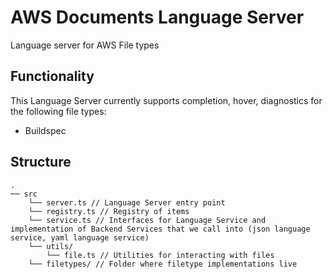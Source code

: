 # AWS Documents Language Server

Language server for AWS File types

## Functionality

This Language Server currently supports completion, hover, diagnostics for the following file types:
- Buildspec

## Structure

```
.
── src
    └── server.ts // Language Server entry point
    └── registry.ts // Registry of items
    └── service.ts // Interfaces for Language Service and implementation of Backend Services that we call into (json language service, yaml language service)
    └── utils/
        └── file.ts // Utilities for interacting with files
    └── filetypes/ // Folder where filetype implementations live 
```
